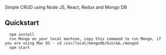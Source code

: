 Simple CRUD using Node JS, React, Redux and Mongo DB

## Quickstart

```
  npm install
  run Mongo on your local machine, copy this command to run Mongo, if you are using Mac OS - cd /usr/local/mongodb/bin/&&./mongod
  npm start
```
